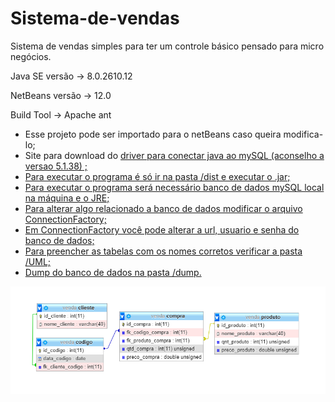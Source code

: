 # Sistema-de-vendas

Sistema de vendas simples para ter um controle básico pensado para micro negócios.

Java SE versão -> 8.0.2610.12

NetBeans versão -> 12.0

Build Tool -> Apache ant





- Esse projeto pode ser importado para o netBeans caso queira modifica-lo;
- Site para download do <a href="https://downloads.mysql.com/archives/c-j/">driver para conectar java ao mySQL (aconselho a versao 5.1.38) ;
- Para executar o programa é só ir na pasta /dist e executar o .jar;
- Para executar o programa será necessário banco de dados mySQL local na máquina e o  JRE;
- Para alterar algo relacionado a banco de dados modificar o arquivo ConnectionFactory;
- Em ConnectionFactory você pode alterar a url, usuario e senha do banco de dados;
- Para preencher as tabelas com os nomes corretos verificar a pasta /UML;
- Dump do banco de dados na pasta /dump.

![Alt text](/UML/modelo-relacional.png?raw=true "BD")
